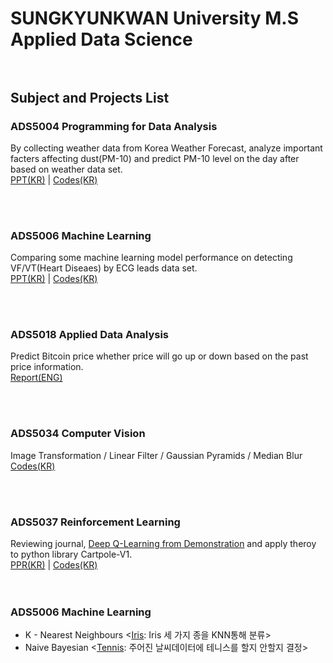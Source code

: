 # SUNGKYUNKWAN University M.S Applied Data Science  <br/><br/>

## Subject and Projects List
### ADS5004 Programming for Data Analysis
By collecting weather data from Korea Weather Forecast, analyze important facters affecting dust(PM-10) and predict PM-10 level on the day after based on weather data set.<br/>
[PPT(KR)](https://github.com/Hanbi-Kim/SKKU-Applied-Data-Science/blob/main/ADS5004_%EB%8D%B0%EC%9D%B4%ED%84%B0%EB%B6%84%EC%84%9D%EC%96%B8%EC%96%B4/ADS5004_%EB%8D%B0%EC%9D%B4%ED%84%B0%EB%B6%84%EC%84%9D%EC%96%B8%EC%96%B4_%EA%B8%B0%EB%A7%90%ED%94%84%EB%A1%9C%EC%A0%9D%ED%8A%B8.pdf) |
[Codes(KR)](https://github.com/Hanbi-Kim/SKKU-Applied-Data-Science/blob/main/ADS5004_%EB%8D%B0%EC%9D%B4%ED%84%B0%EB%B6%84%EC%84%9D%EC%96%B8%EC%96%B4/ADS5004_%EB%8D%B0%EC%9D%B4%ED%84%B0%EB%B6%84%EC%84%9D%EC%96%B8%EC%96%B4_%EA%B8%B0%EB%A7%90%ED%94%84%EB%A1%9C%EC%A0%9D%ED%8A%B8.ipynb)<br/>

<br/><br/>

### ADS5006 Machine Learning 
Comparing some machine learning model performance on detecting VF/VT(Heart Diseaes) by ECG leads data set.<br/>
[PPT(KR)](https://github.com/Hanbi-Kim/SKKU-Applied-Data-Science/blob/main/ADS5006_%EA%B8%B0%EA%B3%84%ED%95%99%EC%8A%B5%ED%8A%B9%EB%A1%A0/ADS5006_%EA%B8%B0%EB%A7%90%EA%B3%BC%EC%A0%9C_%EB%B6%80%EC%A0%95%EB%A7%A5%ED%8C%90%EB%B3%84%ED%95%98%EA%B8%B0_%EA%B9%80%ED%95%9C%EB%B9%84.pdf) |
[Codes(KR)](https://github.com/Hanbi-Kim/SKKU-Applied-Data-Science/blob/main/ADS5006_%EA%B8%B0%EA%B3%84%ED%95%99%EC%8A%B5%ED%8A%B9%EB%A1%A0/ADS5006_%EA%B8%B0%EB%A7%90%EA%B3%BC%EC%A0%9C_%EB%B6%80%EC%A0%95%EB%A7%A5%ED%8C%90%EB%B3%84%ED%95%98%EA%B8%B0_%EA%B9%80%ED%95%9C%EB%B9%84.ipynb)<br/>

<br/><br/>

### ADS5018 Applied Data Analysis
Predict Bitcoin price whether price will go up or down based on the past price information.<br/>
[Report(ENG)](
https://github.com/Hanbi-Kim/SKKU-Applied-Data-Science/blob/main/ADS5018_%EC%9D%91%EC%9A%A9%EB%8D%B0%EC%9D%B4%ED%84%B0%EB%B6%84%EC%84%9D/BTC%20Time%20Series%20Analysis%20with%20Machine%20Learning.pdf)

<br/><br/>

### ADS5034 Computer Vision
Image Transformation / Linear Filter / Gaussian Pyramids / Median Blur<br/>
[Codes(KR)](
https://github.com/Hanbi-Kim/SKKU-Applied-Data-Science/blob/main/ADS5034_%EC%BB%B4%ED%93%A8%ED%84%B0%EB%B9%84%EC%A0%84/ADS5034_Homework01/ADS5034_Homework01.ipynb)

<br/><br/>

### ADS5037 Reinforcement Learning
Reviewing journal, [Deep Q-Learning from Demonstration](https://arxiv.org/pdf/1704.03732.pdf) and apply theroy to python library Cartpole-V1.<br/>
[PPR(KR)](https://github.com/Hanbi-Kim/SKKU-Applied-Data-Science/blob/main/ADS5037_%EA%B0%95%ED%99%94%ED%95%99%EC%8A%B5/ADS5037_%EA%B0%95%ED%99%94%ED%95%99%EC%8A%B5_%EA%B8%B0%EB%A7%90%EA%B3%BC%EC%A0%9C_%EA%B9%80%ED%95%9C%EB%B9%84.pdf)   |
[Codes(KR)](https://github.com/Hanbi-Kim/SKKU-Applied-Data-Science/blob/main/ADS5037_%EA%B0%95%ED%99%94%ED%95%99%EC%8A%B5/agent_1.py)<br/>
<br/>
<br/>



### ADS5006 Machine Learning
- K - Nearest Neighbours <[Iris](https://github.com/Hanbi-Kim/SKKU-Applied-Data-Science/blob/main/ADS5006_%EA%B8%B0%EA%B3%84%ED%95%99%EC%8A%B5%ED%8A%B9%EB%A1%A0/Iris_KNN.ipynb): Iris 세 가지 종을 KNN통해 분류>
- Naive Bayesian <[Tennis](https://github.com/Hanbi-Kim/SKKU-Applied-Data-Science/blob/main/ADS5006_%EA%B8%B0%EA%B3%84%ED%95%99%EC%8A%B5%ED%8A%B9%EB%A1%A0/ADS5006_Tennis_GNB.ipynb): 주어진 날씨데이터에 테니스를 할지 안할지 결정>


